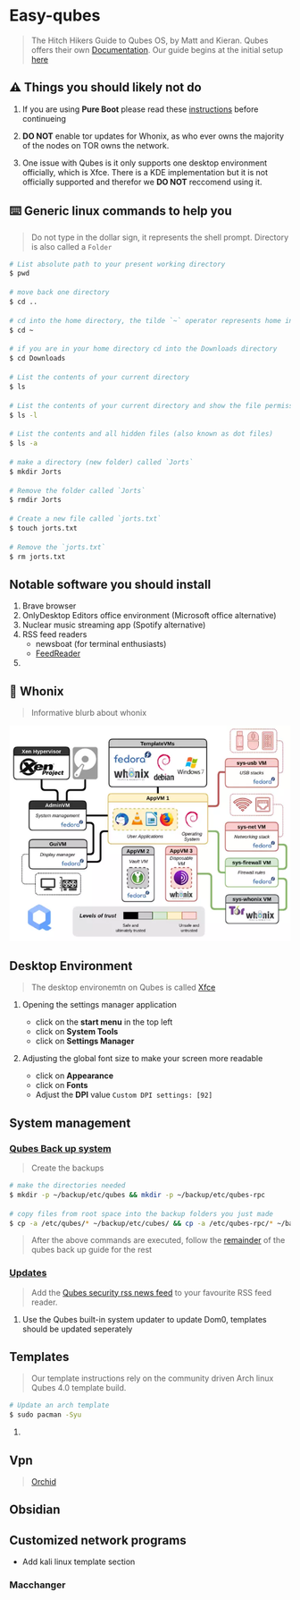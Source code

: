# Easy-qubes

> The Hitch Hikers Guide to Qubes OS, by Matt and Kieran.
> Qubes offers their own [Documentation](git@github.com:mattcoding4days/easy-qubes.git). Our guide
> begins at the initial setup [here](https://www.qubes-os.org/doc/installation-guide/#initial-setup)

## :warning: Things you should likely not do

1. If you are using **Pure Boot** please read these [instructions](https://docs.puri.sm/PureBoot/GettingStarted.html) before
   continueing 
   
2. **DO NOT** enable tor updates for Whonix, as who ever owns the majority of the nodes on TOR
   owns the network.    
   
3. One issue with Qubes is it only supports one desktop environment officially, which is Xfce.
   There is a KDE implementation but it is not officially supported and therefor we **DO NOT**
   reccomend using it.

## :keyboard: Generic linux commands to help you

> Do not type in the dollar sign, it represents the shell prompt.
> Directory is also called a `Folder`

```bash
# List absolute path to your present working directory
$ pwd

# move back one directory
$ cd ..

# cd into the home directory, the tilde `~` operator represents home in the unix world
$ cd ~

# if you are in your home directory cd into the Downloads directory
$ cd Downloads

# List the contents of your current directory
$ ls

# List the contents of your current directory and show the file permissions
$ ls -l

# List the contents and all hidden files (also known as dot files)
$ ls -a

# make a directory (new folder) called `Jorts`
$ mkdir Jorts

# Remove the folder called `Jorts`
$ rmdir Jorts

# Create a new file called `jorts.txt`
$ touch jorts.txt

# Remove the `jorts.txt`
$ rm jorts.txt
```

## Notable software you should install

1. Brave browser
2. OnlyDesktop Editors office environment (Microsoft office alternative)
3. Nuclear music streaming app (Spotify alternative)
4. RSS feed readers
   - newsboat (for terminal enthusiasts)
   - [FeedReader](https://jangernert.github.io/FeedReader/)
5. 

## :scroll: Whonix

> Informative blurb about whonix

<div align="Center">
  <img src="assets/whonix-overview.webp">
</div>

## Desktop Environment

> The desktop environemtn on Qubes is called [Xfce](https://github.com/mattcoding4days/easy-qubes)

1. Opening the settings manager application
   * click on the **start menu** in the top left
   * click on **System Tools**
   * click on **Settings Manager**

2. Adjusting the global font size to make your screen more readable
   * click on **Appearance**
   * click on **Fonts**
   * Adjust the **DPI** value `Custom DPI settings: [92]`

## System management

### [Qubes Back up system](https://github.com/mattcoding4days/easy-qubes)

> Create the backups

```bash
# make the directories needed
$ mkdir -p ~/backup/etc/qubes && mkdir -p ~/backup/etc/qubes-rpc

# copy files from root space into the backup folders you just made
$ cp -a /etc/qubes/* ~/backup/etc/cubes/ && cp -a /etc/qubes-rpc/* ~/backup/etc/qubes-rpc/
```

> After the above commands are executed, follow the [remainder](https://www.qubes-os.org/doc/how-to-back-up-restore-and-migrate/#creating-a-backup) of the qubes back up guide for the rest

### [Updates](https://www.qubes-os.org/doc/how-to-back-up-restore-and-migrate/#creating-a-backup)

> Add the [Qubes security rss news feed](https://www.qubes-os.org/feed.xml) to your favourite RSS feed reader.

1. Use the Qubes built-in system updater to update Dom0, templates should be updated seperately

## Templates

> Our template instructions rely on the community driven Arch linux Qubes 4.0 template build.

```bash
# Update an arch template
$ sudo pacman -Syu
```

1. 

## Vpn

> [Orchid]()

## Obsidian

## Customized network programs

* Add kali linux template section

### Macchanger


